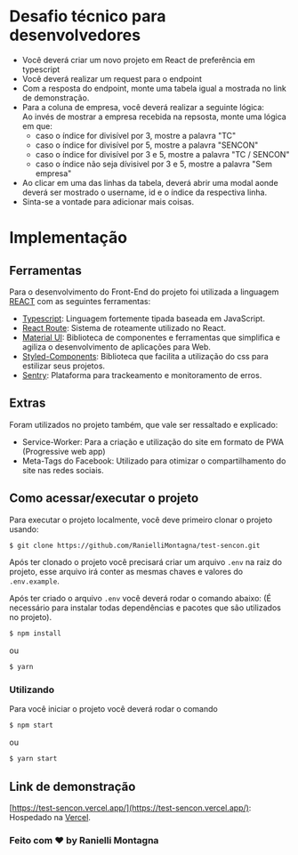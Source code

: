 # Desafio técnico para desenvolvedores

<ul>
    <li>Você deverá criar um novo projeto em React de preferência em typescript</li>
    <li>Você deverá realizar um request para o endpoint</li>
    <li>Com a resposta do endpoint, monte uma tabela igual a mostrada no link de demonstração.</li>
    <li>Para a coluna de empresa, você deverá realizar a seguinte lógica:<br/>
    Ao invés de mostrar a empresa recebida na repsosta, monte uma lógica em que:
    <ul>
    <li>caso o índice for divisível por 3, mostre a palavra "TC"</li>
    <li>caso o índice for divisível por 5, mostre a palavra "SENCON"</li>
    <li>caso o índice for divisível por 3 e 5, mostre a palavra "TC / SENCON"</li>
    <li>caso o índice não seja dívisivel por 3 e 5, mostre a palavra "Sem empresa"</li>
    </ul>
    </li>
    <li>Ao clicar em uma das linhas da tabela, deverá abrir uma modal aonde deverá ser mostrado o username, id e o índice da respectiva linha.</li>
    <li>Sinta-se a vontade para adicionar mais coisas.</li>

</ul>

# Implementação

## Ferramentas

Para o desenvolvimento do Front-End do projeto foi utilizada a linguagem [REACT](https://pt-br.reactjs.org/) com as seguintes ferramentas:

- [Typescript](https://www.typescriptlang.org/): Linguagem fortemente tipada baseada em JavaScript.
- [React Route](https://reactrouter.com/): Sistema de roteamente utilizado no React.
- [Material UI](https://mui.com/pt/): Biblioteca de componentes e ferramentas que simplifica e agiliza o desenvolvimento de aplicações para Web.
- [Styled-Components](https://styled-components.com/): Biblioteca que facilita a utilização do css para estilizar seus projetos.
- [Sentry](https://sentry.io/): Plataforma para trackeamento e monitoramento de erros.

## Extras

Foram utilizados no projeto também, que vale ser ressaltado e explicado:

- Service-Worker: Para a criação e utilização do site em formato de PWA (Progressive web app)
- Meta-Tags do Facebook: Utilizado para otimizar o compartilhamento do site nas redes sociais.

## Como acessar/executar o projeto

Para executar o projeto localmente, você deve primeiro clonar o projeto usando:

```bash
$ git clone https://github.com/RanielliMontagna/test-sencon.git
```

Após ter clonado o projeto você precisará criar um arquivo `.env` na raiz do projeto, esse arquivo irá conter as mesmas chaves e valores do `.env.example`.

Após ter criado o arquivo `.env` você deverá rodar o comando abaixo:
(É necessário para instalar todas dependências e pacotes que são utilizados no projeto).

```bash
$ npm install
```

ou

```bash
$ yarn
```

### Utilizando

Para você iniciar o projeto você deverá rodar o comando

```bash
$ npm start
```

ou

```bash
$ yarn start
```

## Link de demonstração

[https://test-sencon.vercel.app/](https://test-sencon.vercel.app/): Hospedado na [Vercel](https://vercel.com/).

### Feito com ❤ by Ranielli Montagna
